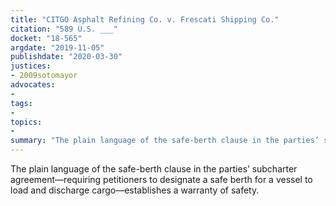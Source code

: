 ```yaml
---
title: "CITGO Asphalt Refining Co. v. Frescati Shipping Co."
citation: "589 U.S. ___"
docket: "18-565"
argdate: "2019-11-05"
publishdate: "2020-03-30"
justices:
- 2009sotomayor
advocates:
- 
tags:
- 
topics:
- 
summary: "The plain language of the safe-berth clause in the parties’ subcharter agreement—requiring petitioners to designate a safe berth for a vessel to load and discharge cargo—establishes a warranty of safety."
---
```

The plain language of the safe-berth clause in the parties’ subcharter agreement—requiring petitioners to designate a safe berth for a vessel to load and discharge cargo—establishes a warranty of safety.